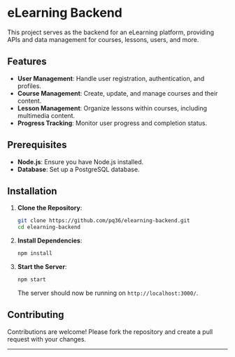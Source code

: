 # eLearning Backend

This project serves as the backend for an eLearning platform, providing APIs and data management for courses, lessons, users, and more.

## Features

- **User Management**: Handle user registration, authentication, and profiles.
- **Course Management**: Create, update, and manage courses and their content.
- **Lesson Management**: Organize lessons within courses, including multimedia content.
- **Progress Tracking**: Monitor user progress and completion status.

## Prerequisites

- **Node.js**: Ensure you have Node.js installed.
- **Database**: Set up a PostgreSQL database.

## Installation

1. **Clone the Repository**:

   ```sh
   git clone https://github.com/pq36/elearning-backend.git
   cd elearning-backend
   ```

2. **Install Dependencies**:

   ```sh
   npm install
   ```

3. **Start the Server**:

   ```sh
   npm start
   ```

   The server should now be running on `http://localhost:3000/`.


## Contributing

Contributions are welcome! Please fork the repository and create a pull request with your changes.

---


